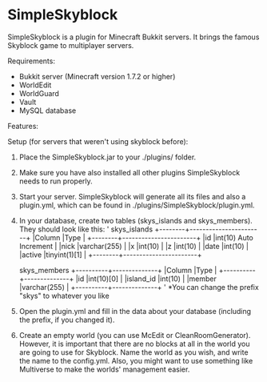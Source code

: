 SimpleSkyblock
==============

SimpleSkyblock is a plugin for Minecraft Bukkit servers. It brings the famous Skyblock game to multiplayer servers.

Requirements:
- Bukkit server (Minecraft version 1.7.2 or higher)
- WorldEdit
- WorldGuard
- Vault
- MySQL database

Features:

Setup (for servers that weren't using skyblock before):
1. Place the SimpleSkyblock.jar to your ./plugins/ folder.
2. Make sure you have also installed all other plugins SimpleSkyblock needs to run
   properly.
3. Start your server. SimpleSkyblock will generate all its files and also a plugin.yml,
   which can be found in ./plugins/SimpleSkyblock/plugin.yml.
4. In your database, create two tables (skys_islands and skys_members). They should
   look like this:
'
   skys_islands
   +--------+-----------------------+
   |Column  |Type                   |
   +--------+-----------------------+
   |id	    |int(10) Auto Increment |
   |nick	  |varchar(255)           |
   |x	      |int(10)	              |
   |z	      |int(10)                |
   |date	  |int(10)                |
   |active  |tinyint(1)[1]          |
   +--------+-----------------------+

   skys_members
   +----------+--------------+
   |Column    |Type          |
   +----------+--------------+
   |id	     |int(10)[0]    |
   |island_id |int(10)       |
   |member    |varchar(255)  |
   +----------+--------------+
  '
   *You can change the prefix "skys" to whatever you like
  
5. Open the plugin.yml and fill in the data about your database (including the prefix,
   if you changed it).
6. Create an empty world (you can use McEdit or CleanRoomGenerator). However, it is
   important that there are no blocks at all in the world you are going to use for Skyblock.
   Name the world as you wish, and write the name to the config.yml. Also, you might
   want to use something like Multiverse to make the worlds' management easier.
  
  
  
  
